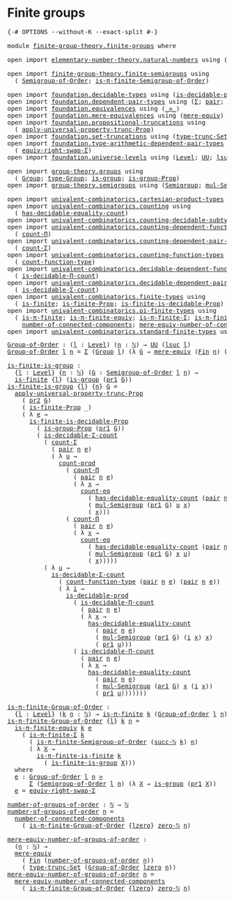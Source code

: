 # Finite groups

<pre class="Agda"><a id="26" class="Symbol">{-#</a> <a id="30" class="Keyword">OPTIONS</a> <a id="38" class="Pragma">--without-K</a> <a id="50" class="Pragma">--exact-split</a> <a id="64" class="Symbol">#-}</a>

<a id="69" class="Keyword">module</a> <a id="76" href="finite-group-theory.finite-groups.html" class="Module">finite-group-theory.finite-groups</a> <a id="110" class="Keyword">where</a>

<a id="117" class="Keyword">open</a> <a id="122" class="Keyword">import</a> <a id="129" href="elementary-number-theory.natural-numbers.html" class="Module">elementary-number-theory.natural-numbers</a> <a id="170" class="Keyword">using</a> <a id="176" class="Symbol">(</a><a id="177" href="elementary-number-theory.natural-numbers.html#1444" class="Datatype">ℕ</a><a id="178" class="Symbol">;</a> <a id="180" href="elementary-number-theory.natural-numbers.html#1478" class="InductiveConstructor">succ-ℕ</a><a id="186" class="Symbol">;</a> <a id="188" href="elementary-number-theory.natural-numbers.html#1465" class="InductiveConstructor">zero-ℕ</a><a id="194" class="Symbol">)</a>

<a id="197" class="Keyword">open</a> <a id="202" class="Keyword">import</a> <a id="209" href="finite-group-theory.finite-semigroups.html" class="Module">finite-group-theory.finite-semigroups</a> <a id="247" class="Keyword">using</a>
  <a id="255" class="Symbol">(</a> <a id="257" href="finite-group-theory.finite-semigroups.html#2206" class="Function">Semigroup-of-Order</a><a id="275" class="Symbol">;</a> <a id="277" href="finite-group-theory.finite-semigroups.html#3287" class="Function">is-π-finite-Semigroup-of-Order</a><a id="307" class="Symbol">)</a>

<a id="310" class="Keyword">open</a> <a id="315" class="Keyword">import</a> <a id="322" href="foundation.decidable-types.html" class="Module">foundation.decidable-types</a> <a id="349" class="Keyword">using</a> <a id="355" class="Symbol">(</a><a id="356" href="foundation.decidable-types.html#3737" class="Function">is-decidable-prod</a><a id="373" class="Symbol">)</a>
<a id="375" class="Keyword">open</a> <a id="380" class="Keyword">import</a> <a id="387" href="foundation.dependent-pair-types.html" class="Module">foundation.dependent-pair-types</a> <a id="419" class="Keyword">using</a> <a id="425" class="Symbol">(</a><a id="426" href="foundation-core.dependent-pair-types.html#502" class="Record">Σ</a><a id="427" class="Symbol">;</a> <a id="429" href="foundation-core.dependent-pair-types.html#575" class="InductiveConstructor">pair</a><a id="433" class="Symbol">;</a> <a id="435" href="foundation-core.dependent-pair-types.html#592" class="Field">pr1</a><a id="438" class="Symbol">;</a> <a id="440" href="foundation-core.dependent-pair-types.html#604" class="Field">pr2</a><a id="443" class="Symbol">)</a>
<a id="445" class="Keyword">open</a> <a id="450" class="Keyword">import</a> <a id="457" href="foundation.equivalences.html" class="Module">foundation.equivalences</a> <a id="481" class="Keyword">using</a> <a id="487" class="Symbol">(</a><a id="488" href="foundation-core.equivalences.html#1607" class="Function Operator">_≃_</a><a id="491" class="Symbol">)</a>
<a id="493" class="Keyword">open</a> <a id="498" class="Keyword">import</a> <a id="505" href="foundation.mere-equivalences.html" class="Module">foundation.mere-equivalences</a> <a id="534" class="Keyword">using</a> <a id="540" class="Symbol">(</a><a id="541" href="foundation.mere-equivalences.html#1406" class="Function">mere-equiv</a><a id="551" class="Symbol">)</a>
<a id="553" class="Keyword">open</a> <a id="558" class="Keyword">import</a> <a id="565" href="foundation.propositional-truncations.html" class="Module">foundation.propositional-truncations</a> <a id="602" class="Keyword">using</a>
  <a id="610" class="Symbol">(</a> <a id="612" href="foundation.propositional-truncations.html#5581" class="Function">apply-universal-property-trunc-Prop</a><a id="647" class="Symbol">)</a>
<a id="649" class="Keyword">open</a> <a id="654" class="Keyword">import</a> <a id="661" href="foundation.set-truncations.html" class="Module">foundation.set-truncations</a> <a id="688" class="Keyword">using</a> <a id="694" class="Symbol">(</a><a id="695" href="foundation.set-truncations.html#3386" class="Postulate">type-trunc-Set</a><a id="709" class="Symbol">)</a>
<a id="711" class="Keyword">open</a> <a id="716" class="Keyword">import</a> <a id="723" href="foundation.type-arithmetic-dependent-pair-types.html" class="Module">foundation.type-arithmetic-dependent-pair-types</a> <a id="771" class="Keyword">using</a>
  <a id="779" class="Symbol">(</a> <a id="781" href="foundation-core.type-arithmetic-dependent-pair-types.html#11499" class="Function">equiv-right-swap-Σ</a><a id="799" class="Symbol">)</a>
<a id="801" class="Keyword">open</a> <a id="806" class="Keyword">import</a> <a id="813" href="foundation.universe-levels.html" class="Module">foundation.universe-levels</a> <a id="840" class="Keyword">using</a> <a id="846" class="Symbol">(</a><a id="847" href="Agda.Primitive.html#597" class="Postulate">Level</a><a id="852" class="Symbol">;</a> <a id="854" href="foundation-core.universe-levels.html#222" class="Primitive">UU</a><a id="856" class="Symbol">;</a> <a id="858" href="Agda.Primitive.html#780" class="Primitive">lsuc</a><a id="862" class="Symbol">;</a> <a id="864" href="Agda.Primitive.html#764" class="Primitive">lzero</a><a id="869" class="Symbol">)</a>

<a id="872" class="Keyword">open</a> <a id="877" class="Keyword">import</a> <a id="884" href="group-theory.groups.html" class="Module">group-theory.groups</a> <a id="904" class="Keyword">using</a>
  <a id="912" class="Symbol">(</a> <a id="914" href="group-theory.groups.html#1961" class="Function">Group</a><a id="919" class="Symbol">;</a> <a id="921" href="group-theory.groups.html#2204" class="Function">type-Group</a><a id="931" class="Symbol">;</a> <a id="933" href="group-theory.groups.html#1829" class="Function">is-group</a><a id="941" class="Symbol">;</a> <a id="943" href="group-theory.groups.html#7602" class="Function">is-group-Prop</a><a id="956" class="Symbol">)</a>
<a id="958" class="Keyword">open</a> <a id="963" class="Keyword">import</a> <a id="970" href="group-theory.semigroups.html" class="Module">group-theory.semigroups</a> <a id="994" class="Keyword">using</a> <a id="1000" class="Symbol">(</a><a id="1001" href="group-theory.semigroups.html#737" class="Function">Semigroup</a><a id="1010" class="Symbol">;</a> <a id="1012" href="group-theory.semigroups.html#1215" class="Function">mul-Semigroup</a><a id="1025" class="Symbol">)</a>

<a id="1028" class="Keyword">open</a> <a id="1033" class="Keyword">import</a> <a id="1040" href="univalent-combinatorics.cartesian-product-types.html" class="Module">univalent-combinatorics.cartesian-product-types</a> <a id="1088" class="Keyword">using</a> <a id="1094" class="Symbol">(</a><a id="1095" href="univalent-combinatorics.cartesian-product-types.html#3165" class="Function">count-prod</a><a id="1105" class="Symbol">)</a>
<a id="1107" class="Keyword">open</a> <a id="1112" class="Keyword">import</a> <a id="1119" href="univalent-combinatorics.counting.html" class="Module">univalent-combinatorics.counting</a> <a id="1152" class="Keyword">using</a>
  <a id="1160" class="Symbol">(</a> <a id="1162" href="univalent-combinatorics.counting.html#5721" class="Function">has-decidable-equality-count</a><a id="1190" class="Symbol">)</a>
<a id="1192" class="Keyword">open</a> <a id="1197" class="Keyword">import</a> <a id="1204" href="univalent-combinatorics.counting-decidable-subtypes.html" class="Module">univalent-combinatorics.counting-decidable-subtypes</a> <a id="1256" class="Keyword">using</a> <a id="1262" class="Symbol">(</a><a id="1263" href="univalent-combinatorics.counting-decidable-subtypes.html#3466" class="Function">count-eq</a><a id="1271" class="Symbol">)</a>
<a id="1273" class="Keyword">open</a> <a id="1278" class="Keyword">import</a> <a id="1285" href="univalent-combinatorics.counting-dependent-function-types.html" class="Module">univalent-combinatorics.counting-dependent-function-types</a> <a id="1343" class="Keyword">using</a>
  <a id="1351" class="Symbol">(</a> <a id="1353" href="univalent-combinatorics.counting-dependent-function-types.html#1771" class="Function">count-Π</a><a id="1360" class="Symbol">)</a>
<a id="1362" class="Keyword">open</a> <a id="1367" class="Keyword">import</a> <a id="1374" href="univalent-combinatorics.counting-dependent-pair-types.html" class="Module">univalent-combinatorics.counting-dependent-pair-types</a> <a id="1428" class="Keyword">using</a>
  <a id="1436" class="Symbol">(</a> <a id="1438" href="univalent-combinatorics.counting-dependent-pair-types.html#3966" class="Function">count-Σ</a><a id="1445" class="Symbol">)</a>
<a id="1447" class="Keyword">open</a> <a id="1452" class="Keyword">import</a> <a id="1459" href="univalent-combinatorics.counting-function-types.html" class="Module">univalent-combinatorics.counting-function-types</a> <a id="1507" class="Keyword">using</a>
  <a id="1515" class="Symbol">(</a> <a id="1517" href="univalent-combinatorics.counting-function-types.html#389" class="Function">count-function-type</a><a id="1536" class="Symbol">)</a>
<a id="1538" class="Keyword">open</a> <a id="1543" class="Keyword">import</a> <a id="1550" href="univalent-combinatorics.decidable-dependent-function-types.html" class="Module">univalent-combinatorics.decidable-dependent-function-types</a> <a id="1609" class="Keyword">using</a>
  <a id="1617" class="Symbol">(</a> <a id="1619" href="univalent-combinatorics.decidable-dependent-function-types.html#1792" class="Function">is-decidable-Π-count</a><a id="1639" class="Symbol">)</a>
<a id="1641" class="Keyword">open</a> <a id="1646" class="Keyword">import</a> <a id="1653" href="univalent-combinatorics.decidable-dependent-pair-types.html" class="Module">univalent-combinatorics.decidable-dependent-pair-types</a> <a id="1708" class="Keyword">using</a>
  <a id="1716" class="Symbol">(</a> <a id="1718" href="univalent-combinatorics.decidable-dependent-pair-types.html#1952" class="Function">is-decidable-Σ-count</a><a id="1738" class="Symbol">)</a>
<a id="1740" class="Keyword">open</a> <a id="1745" class="Keyword">import</a> <a id="1752" href="univalent-combinatorics.finite-types.html" class="Module">univalent-combinatorics.finite-types</a> <a id="1789" class="Keyword">using</a>
  <a id="1797" class="Symbol">(</a> <a id="1799" href="univalent-combinatorics.finite-types.html#3664" class="Function">is-finite</a><a id="1808" class="Symbol">;</a> <a id="1810" href="univalent-combinatorics.finite-types.html#3573" class="Function">is-finite-Prop</a><a id="1824" class="Symbol">;</a> <a id="1826" href="univalent-combinatorics.finite-types.html#8470" class="Function">is-finite-is-decidable-Prop</a><a id="1853" class="Symbol">)</a>
<a id="1855" class="Keyword">open</a> <a id="1860" class="Keyword">import</a> <a id="1867" href="univalent-combinatorics.pi-finite-types.html" class="Module">univalent-combinatorics.pi-finite-types</a> <a id="1907" class="Keyword">using</a>
  <a id="1915" class="Symbol">(</a> <a id="1917" href="univalent-combinatorics.pi-finite-types.html#8675" class="Function">is-π-finite</a><a id="1928" class="Symbol">;</a> <a id="1930" href="univalent-combinatorics.pi-finite-types.html#10881" class="Function">is-π-finite-equiv</a><a id="1947" class="Symbol">;</a> <a id="1949" href="univalent-combinatorics.pi-finite-types.html#34734" class="Function">is-π-finite-Σ</a><a id="1962" class="Symbol">;</a> <a id="1964" href="univalent-combinatorics.pi-finite-types.html#14674" class="Function">is-π-finite-is-finite</a><a id="1985" class="Symbol">;</a>
    <a id="1991" href="univalent-combinatorics.pi-finite-types.html#7953" class="Function">number-of-connected-components</a><a id="2021" class="Symbol">;</a> <a id="2023" href="univalent-combinatorics.pi-finite-types.html#8118" class="Function">mere-equiv-number-of-connected-components</a><a id="2064" class="Symbol">)</a>
<a id="2066" class="Keyword">open</a> <a id="2071" class="Keyword">import</a> <a id="2078" href="univalent-combinatorics.standard-finite-types.html" class="Module">univalent-combinatorics.standard-finite-types</a> <a id="2124" class="Keyword">using</a> <a id="2130" class="Symbol">(</a><a id="2131" href="univalent-combinatorics.standard-finite-types.html#2085" class="Function">Fin</a><a id="2134" class="Symbol">)</a>
</pre>
<pre class="Agda"><a id="Group-of-Order"></a><a id="2149" href="finite-group-theory.finite-groups.html#2149" class="Function">Group-of-Order</a> <a id="2164" class="Symbol">:</a> <a id="2166" class="Symbol">(</a><a id="2167" href="finite-group-theory.finite-groups.html#2167" class="Bound">l</a> <a id="2169" class="Symbol">:</a> <a id="2171" href="Agda.Primitive.html#597" class="Postulate">Level</a><a id="2176" class="Symbol">)</a> <a id="2178" class="Symbol">(</a><a id="2179" href="finite-group-theory.finite-groups.html#2179" class="Bound">n</a> <a id="2181" class="Symbol">:</a> <a id="2183" href="elementary-number-theory.natural-numbers.html#1444" class="Datatype">ℕ</a><a id="2184" class="Symbol">)</a> <a id="2186" class="Symbol">→</a> <a id="2188" href="foundation-core.universe-levels.html#222" class="Primitive">UU</a> <a id="2191" class="Symbol">(</a><a id="2192" href="Agda.Primitive.html#780" class="Primitive">lsuc</a> <a id="2197" href="finite-group-theory.finite-groups.html#2167" class="Bound">l</a><a id="2198" class="Symbol">)</a>
<a id="2200" href="finite-group-theory.finite-groups.html#2149" class="Function">Group-of-Order</a> <a id="2215" href="finite-group-theory.finite-groups.html#2215" class="Bound">l</a> <a id="2217" href="finite-group-theory.finite-groups.html#2217" class="Bound">n</a> <a id="2219" class="Symbol">=</a> <a id="2221" href="foundation-core.dependent-pair-types.html#502" class="Record">Σ</a> <a id="2223" class="Symbol">(</a><a id="2224" href="group-theory.groups.html#1961" class="Function">Group</a> <a id="2230" href="finite-group-theory.finite-groups.html#2215" class="Bound">l</a><a id="2231" class="Symbol">)</a> <a id="2233" class="Symbol">(λ</a> <a id="2236" href="finite-group-theory.finite-groups.html#2236" class="Bound">G</a> <a id="2238" class="Symbol">→</a> <a id="2240" href="foundation.mere-equivalences.html#1406" class="Function">mere-equiv</a> <a id="2251" class="Symbol">(</a><a id="2252" href="univalent-combinatorics.standard-finite-types.html#2085" class="Function">Fin</a> <a id="2256" href="finite-group-theory.finite-groups.html#2217" class="Bound">n</a><a id="2257" class="Symbol">)</a> <a id="2259" class="Symbol">(</a><a id="2260" href="group-theory.groups.html#2204" class="Function">type-Group</a> <a id="2271" href="finite-group-theory.finite-groups.html#2236" class="Bound">G</a><a id="2272" class="Symbol">))</a>

<a id="is-finite-is-group"></a><a id="2276" href="finite-group-theory.finite-groups.html#2276" class="Function">is-finite-is-group</a> <a id="2295" class="Symbol">:</a>
  <a id="2299" class="Symbol">{</a><a id="2300" href="finite-group-theory.finite-groups.html#2300" class="Bound">l</a> <a id="2302" class="Symbol">:</a> <a id="2304" href="Agda.Primitive.html#597" class="Postulate">Level</a><a id="2309" class="Symbol">}</a> <a id="2311" class="Symbol">{</a><a id="2312" href="finite-group-theory.finite-groups.html#2312" class="Bound">n</a> <a id="2314" class="Symbol">:</a> <a id="2316" href="elementary-number-theory.natural-numbers.html#1444" class="Datatype">ℕ</a><a id="2317" class="Symbol">}</a> <a id="2319" class="Symbol">(</a><a id="2320" href="finite-group-theory.finite-groups.html#2320" class="Bound">G</a> <a id="2322" class="Symbol">:</a> <a id="2324" href="finite-group-theory.finite-semigroups.html#2206" class="Function">Semigroup-of-Order</a> <a id="2343" href="finite-group-theory.finite-groups.html#2300" class="Bound">l</a> <a id="2345" href="finite-group-theory.finite-groups.html#2312" class="Bound">n</a><a id="2346" class="Symbol">)</a> <a id="2348" class="Symbol">→</a>
  <a id="2352" href="univalent-combinatorics.finite-types.html#3664" class="Function">is-finite</a> <a id="2362" class="Symbol">{</a><a id="2363" href="finite-group-theory.finite-groups.html#2300" class="Bound">l</a><a id="2364" class="Symbol">}</a> <a id="2366" class="Symbol">(</a><a id="2367" href="group-theory.groups.html#1829" class="Function">is-group</a> <a id="2376" class="Symbol">(</a><a id="2377" href="foundation-core.dependent-pair-types.html#592" class="Field">pr1</a> <a id="2381" href="finite-group-theory.finite-groups.html#2320" class="Bound">G</a><a id="2382" class="Symbol">))</a>
<a id="2385" href="finite-group-theory.finite-groups.html#2276" class="Function">is-finite-is-group</a> <a id="2404" class="Symbol">{</a><a id="2405" href="finite-group-theory.finite-groups.html#2405" class="Bound">l</a><a id="2406" class="Symbol">}</a> <a id="2408" class="Symbol">{</a><a id="2409" href="finite-group-theory.finite-groups.html#2409" class="Bound">n</a><a id="2410" class="Symbol">}</a> <a id="2412" href="finite-group-theory.finite-groups.html#2412" class="Bound">G</a> <a id="2414" class="Symbol">=</a>
  <a id="2418" href="foundation.propositional-truncations.html#5581" class="Function">apply-universal-property-trunc-Prop</a>
    <a id="2458" class="Symbol">(</a> <a id="2460" href="foundation-core.dependent-pair-types.html#604" class="Field">pr2</a> <a id="2464" href="finite-group-theory.finite-groups.html#2412" class="Bound">G</a><a id="2465" class="Symbol">)</a>
    <a id="2471" class="Symbol">(</a> <a id="2473" href="univalent-combinatorics.finite-types.html#3573" class="Function">is-finite-Prop</a> <a id="2488" class="Symbol">_)</a>
    <a id="2495" class="Symbol">(</a> <a id="2497" class="Symbol">λ</a> <a id="2499" href="finite-group-theory.finite-groups.html#2499" class="Bound">e</a> <a id="2501" class="Symbol">→</a>
      <a id="2509" href="univalent-combinatorics.finite-types.html#8470" class="Function">is-finite-is-decidable-Prop</a>
        <a id="2545" class="Symbol">(</a> <a id="2547" href="group-theory.groups.html#7602" class="Function">is-group-Prop</a> <a id="2561" class="Symbol">(</a><a id="2562" href="foundation-core.dependent-pair-types.html#592" class="Field">pr1</a> <a id="2566" href="finite-group-theory.finite-groups.html#2412" class="Bound">G</a><a id="2567" class="Symbol">))</a>
        <a id="2578" class="Symbol">(</a> <a id="2580" href="univalent-combinatorics.decidable-dependent-pair-types.html#1952" class="Function">is-decidable-Σ-count</a>
          <a id="2611" class="Symbol">(</a> <a id="2613" href="univalent-combinatorics.counting-dependent-pair-types.html#3966" class="Function">count-Σ</a>
            <a id="2633" class="Symbol">(</a> <a id="2635" href="foundation-core.dependent-pair-types.html#575" class="InductiveConstructor">pair</a> <a id="2640" href="finite-group-theory.finite-groups.html#2409" class="Bound">n</a> <a id="2642" href="finite-group-theory.finite-groups.html#2499" class="Bound">e</a><a id="2643" class="Symbol">)</a>
            <a id="2657" class="Symbol">(</a> <a id="2659" class="Symbol">λ</a> <a id="2661" href="finite-group-theory.finite-groups.html#2661" class="Bound">u</a> <a id="2663" class="Symbol">→</a>
              <a id="2679" href="univalent-combinatorics.cartesian-product-types.html#3165" class="Function">count-prod</a>
                <a id="2706" class="Symbol">(</a> <a id="2708" href="univalent-combinatorics.counting-dependent-function-types.html#1771" class="Function">count-Π</a>
                  <a id="2734" class="Symbol">(</a> <a id="2736" href="foundation-core.dependent-pair-types.html#575" class="InductiveConstructor">pair</a> <a id="2741" href="finite-group-theory.finite-groups.html#2409" class="Bound">n</a> <a id="2743" href="finite-group-theory.finite-groups.html#2499" class="Bound">e</a><a id="2744" class="Symbol">)</a>
                  <a id="2764" class="Symbol">(</a> <a id="2766" class="Symbol">λ</a> <a id="2768" href="finite-group-theory.finite-groups.html#2768" class="Bound">x</a> <a id="2770" class="Symbol">→</a>
                    <a id="2792" href="univalent-combinatorics.counting-decidable-subtypes.html#3466" class="Function">count-eq</a>
                      <a id="2823" class="Symbol">(</a> <a id="2825" href="univalent-combinatorics.counting.html#5721" class="Function">has-decidable-equality-count</a> <a id="2854" class="Symbol">(</a><a id="2855" href="foundation-core.dependent-pair-types.html#575" class="InductiveConstructor">pair</a> <a id="2860" href="finite-group-theory.finite-groups.html#2409" class="Bound">n</a> <a id="2862" href="finite-group-theory.finite-groups.html#2499" class="Bound">e</a><a id="2863" class="Symbol">))</a>
                      <a id="2888" class="Symbol">(</a> <a id="2890" href="group-theory.semigroups.html#1215" class="Function">mul-Semigroup</a> <a id="2904" class="Symbol">(</a><a id="2905" href="foundation-core.dependent-pair-types.html#592" class="Field">pr1</a> <a id="2909" href="finite-group-theory.finite-groups.html#2412" class="Bound">G</a><a id="2910" class="Symbol">)</a> <a id="2912" href="finite-group-theory.finite-groups.html#2661" class="Bound">u</a> <a id="2914" href="finite-group-theory.finite-groups.html#2768" class="Bound">x</a><a id="2915" class="Symbol">)</a>
                      <a id="2939" class="Symbol">(</a> <a id="2941" href="finite-group-theory.finite-groups.html#2768" class="Bound">x</a><a id="2942" class="Symbol">)))</a>
                <a id="2962" class="Symbol">(</a> <a id="2964" href="univalent-combinatorics.counting-dependent-function-types.html#1771" class="Function">count-Π</a>
                  <a id="2990" class="Symbol">(</a> <a id="2992" href="foundation-core.dependent-pair-types.html#575" class="InductiveConstructor">pair</a> <a id="2997" href="finite-group-theory.finite-groups.html#2409" class="Bound">n</a> <a id="2999" href="finite-group-theory.finite-groups.html#2499" class="Bound">e</a><a id="3000" class="Symbol">)</a>
                  <a id="3020" class="Symbol">(</a> <a id="3022" class="Symbol">λ</a> <a id="3024" href="finite-group-theory.finite-groups.html#3024" class="Bound">x</a> <a id="3026" class="Symbol">→</a>
                    <a id="3048" href="univalent-combinatorics.counting-decidable-subtypes.html#3466" class="Function">count-eq</a>
                      <a id="3079" class="Symbol">(</a> <a id="3081" href="univalent-combinatorics.counting.html#5721" class="Function">has-decidable-equality-count</a> <a id="3110" class="Symbol">(</a><a id="3111" href="foundation-core.dependent-pair-types.html#575" class="InductiveConstructor">pair</a> <a id="3116" href="finite-group-theory.finite-groups.html#2409" class="Bound">n</a> <a id="3118" href="finite-group-theory.finite-groups.html#2499" class="Bound">e</a><a id="3119" class="Symbol">))</a>
                      <a id="3144" class="Symbol">(</a> <a id="3146" href="group-theory.semigroups.html#1215" class="Function">mul-Semigroup</a> <a id="3160" class="Symbol">(</a><a id="3161" href="foundation-core.dependent-pair-types.html#592" class="Field">pr1</a> <a id="3165" href="finite-group-theory.finite-groups.html#2412" class="Bound">G</a><a id="3166" class="Symbol">)</a> <a id="3168" href="finite-group-theory.finite-groups.html#3024" class="Bound">x</a> <a id="3170" href="finite-group-theory.finite-groups.html#2661" class="Bound">u</a><a id="3171" class="Symbol">)</a>
                      <a id="3195" class="Symbol">(</a> <a id="3197" href="finite-group-theory.finite-groups.html#3024" class="Bound">x</a><a id="3198" class="Symbol">)))))</a>
          <a id="3214" class="Symbol">(</a> <a id="3216" class="Symbol">λ</a> <a id="3218" href="finite-group-theory.finite-groups.html#3218" class="Bound">u</a> <a id="3220" class="Symbol">→</a>
            <a id="3234" href="univalent-combinatorics.decidable-dependent-pair-types.html#1952" class="Function">is-decidable-Σ-count</a>
              <a id="3269" class="Symbol">(</a> <a id="3271" href="univalent-combinatorics.counting-function-types.html#389" class="Function">count-function-type</a> <a id="3291" class="Symbol">(</a><a id="3292" href="foundation-core.dependent-pair-types.html#575" class="InductiveConstructor">pair</a> <a id="3297" href="finite-group-theory.finite-groups.html#2409" class="Bound">n</a> <a id="3299" href="finite-group-theory.finite-groups.html#2499" class="Bound">e</a><a id="3300" class="Symbol">)</a> <a id="3302" class="Symbol">(</a><a id="3303" href="foundation-core.dependent-pair-types.html#575" class="InductiveConstructor">pair</a> <a id="3308" href="finite-group-theory.finite-groups.html#2409" class="Bound">n</a> <a id="3310" href="finite-group-theory.finite-groups.html#2499" class="Bound">e</a><a id="3311" class="Symbol">))</a>
              <a id="3328" class="Symbol">(</a> <a id="3330" class="Symbol">λ</a> <a id="3332" href="finite-group-theory.finite-groups.html#3332" class="Bound">i</a> <a id="3334" class="Symbol">→</a>
                <a id="3352" href="foundation.decidable-types.html#3737" class="Function">is-decidable-prod</a>
                  <a id="3388" class="Symbol">(</a> <a id="3390" href="univalent-combinatorics.decidable-dependent-function-types.html#1792" class="Function">is-decidable-Π-count</a>
                    <a id="3431" class="Symbol">(</a> <a id="3433" href="foundation-core.dependent-pair-types.html#575" class="InductiveConstructor">pair</a> <a id="3438" href="finite-group-theory.finite-groups.html#2409" class="Bound">n</a> <a id="3440" href="finite-group-theory.finite-groups.html#2499" class="Bound">e</a><a id="3441" class="Symbol">)</a>
                    <a id="3463" class="Symbol">(</a> <a id="3465" class="Symbol">λ</a> <a id="3467" href="finite-group-theory.finite-groups.html#3467" class="Bound">x</a> <a id="3469" class="Symbol">→</a>
                      <a id="3493" href="univalent-combinatorics.counting.html#5721" class="Function">has-decidable-equality-count</a>
                        <a id="3546" class="Symbol">(</a> <a id="3548" href="foundation-core.dependent-pair-types.html#575" class="InductiveConstructor">pair</a> <a id="3553" href="finite-group-theory.finite-groups.html#2409" class="Bound">n</a> <a id="3555" href="finite-group-theory.finite-groups.html#2499" class="Bound">e</a><a id="3556" class="Symbol">)</a>
                        <a id="3582" class="Symbol">(</a> <a id="3584" href="group-theory.semigroups.html#1215" class="Function">mul-Semigroup</a> <a id="3598" class="Symbol">(</a><a id="3599" href="foundation-core.dependent-pair-types.html#592" class="Field">pr1</a> <a id="3603" href="finite-group-theory.finite-groups.html#2412" class="Bound">G</a><a id="3604" class="Symbol">)</a> <a id="3606" class="Symbol">(</a><a id="3607" href="finite-group-theory.finite-groups.html#3332" class="Bound">i</a> <a id="3609" href="finite-group-theory.finite-groups.html#3467" class="Bound">x</a><a id="3610" class="Symbol">)</a> <a id="3612" href="finite-group-theory.finite-groups.html#3467" class="Bound">x</a><a id="3613" class="Symbol">)</a>
                        <a id="3639" class="Symbol">(</a> <a id="3641" href="foundation-core.dependent-pair-types.html#592" class="Field">pr1</a> <a id="3645" href="finite-group-theory.finite-groups.html#3218" class="Bound">u</a><a id="3646" class="Symbol">)))</a>
                  <a id="3668" class="Symbol">(</a> <a id="3670" href="univalent-combinatorics.decidable-dependent-function-types.html#1792" class="Function">is-decidable-Π-count</a>
                    <a id="3711" class="Symbol">(</a> <a id="3713" href="foundation-core.dependent-pair-types.html#575" class="InductiveConstructor">pair</a> <a id="3718" href="finite-group-theory.finite-groups.html#2409" class="Bound">n</a> <a id="3720" href="finite-group-theory.finite-groups.html#2499" class="Bound">e</a><a id="3721" class="Symbol">)</a>
                    <a id="3743" class="Symbol">(</a> <a id="3745" class="Symbol">λ</a> <a id="3747" href="finite-group-theory.finite-groups.html#3747" class="Bound">x</a> <a id="3749" class="Symbol">→</a>
                      <a id="3773" href="univalent-combinatorics.counting.html#5721" class="Function">has-decidable-equality-count</a>
                        <a id="3826" class="Symbol">(</a> <a id="3828" href="foundation-core.dependent-pair-types.html#575" class="InductiveConstructor">pair</a> <a id="3833" href="finite-group-theory.finite-groups.html#2409" class="Bound">n</a> <a id="3835" href="finite-group-theory.finite-groups.html#2499" class="Bound">e</a><a id="3836" class="Symbol">)</a>
                        <a id="3862" class="Symbol">(</a> <a id="3864" href="group-theory.semigroups.html#1215" class="Function">mul-Semigroup</a> <a id="3878" class="Symbol">(</a><a id="3879" href="foundation-core.dependent-pair-types.html#592" class="Field">pr1</a> <a id="3883" href="finite-group-theory.finite-groups.html#2412" class="Bound">G</a><a id="3884" class="Symbol">)</a> <a id="3886" href="finite-group-theory.finite-groups.html#3747" class="Bound">x</a> <a id="3888" class="Symbol">(</a><a id="3889" href="finite-group-theory.finite-groups.html#3332" class="Bound">i</a> <a id="3891" href="finite-group-theory.finite-groups.html#3747" class="Bound">x</a><a id="3892" class="Symbol">))</a>
                        <a id="3919" class="Symbol">(</a> <a id="3921" href="foundation-core.dependent-pair-types.html#592" class="Field">pr1</a> <a id="3925" href="finite-group-theory.finite-groups.html#3218" class="Bound">u</a><a id="3926" class="Symbol">)))))))</a>

<a id="is-π-finite-Group-of-Order"></a><a id="3935" href="finite-group-theory.finite-groups.html#3935" class="Function">is-π-finite-Group-of-Order</a> <a id="3962" class="Symbol">:</a>
  <a id="3966" class="Symbol">{</a><a id="3967" href="finite-group-theory.finite-groups.html#3967" class="Bound">l</a> <a id="3969" class="Symbol">:</a> <a id="3971" href="Agda.Primitive.html#597" class="Postulate">Level</a><a id="3976" class="Symbol">}</a> <a id="3978" class="Symbol">(</a><a id="3979" href="finite-group-theory.finite-groups.html#3979" class="Bound">k</a> <a id="3981" href="finite-group-theory.finite-groups.html#3981" class="Bound">n</a> <a id="3983" class="Symbol">:</a> <a id="3985" href="elementary-number-theory.natural-numbers.html#1444" class="Datatype">ℕ</a><a id="3986" class="Symbol">)</a> <a id="3988" class="Symbol">→</a> <a id="3990" href="univalent-combinatorics.pi-finite-types.html#8675" class="Function">is-π-finite</a> <a id="4002" href="finite-group-theory.finite-groups.html#3979" class="Bound">k</a> <a id="4004" class="Symbol">(</a><a id="4005" href="finite-group-theory.finite-groups.html#2149" class="Function">Group-of-Order</a> <a id="4020" href="finite-group-theory.finite-groups.html#3967" class="Bound">l</a> <a id="4022" href="finite-group-theory.finite-groups.html#3981" class="Bound">n</a><a id="4023" class="Symbol">)</a>
<a id="4025" href="finite-group-theory.finite-groups.html#3935" class="Function">is-π-finite-Group-of-Order</a> <a id="4052" class="Symbol">{</a><a id="4053" href="finite-group-theory.finite-groups.html#4053" class="Bound">l</a><a id="4054" class="Symbol">}</a> <a id="4056" href="finite-group-theory.finite-groups.html#4056" class="Bound">k</a> <a id="4058" href="finite-group-theory.finite-groups.html#4058" class="Bound">n</a> <a id="4060" class="Symbol">=</a>
  <a id="4064" href="univalent-combinatorics.pi-finite-types.html#10881" class="Function">is-π-finite-equiv</a> <a id="4082" href="finite-group-theory.finite-groups.html#4056" class="Bound">k</a> <a id="4084" href="finite-group-theory.finite-groups.html#4253" class="Function">e</a>
    <a id="4090" class="Symbol">(</a> <a id="4092" href="univalent-combinatorics.pi-finite-types.html#34734" class="Function">is-π-finite-Σ</a> <a id="4106" href="finite-group-theory.finite-groups.html#4056" class="Bound">k</a>
      <a id="4114" class="Symbol">(</a> <a id="4116" href="finite-group-theory.finite-semigroups.html#3287" class="Function">is-π-finite-Semigroup-of-Order</a> <a id="4147" class="Symbol">(</a><a id="4148" href="elementary-number-theory.natural-numbers.html#1478" class="InductiveConstructor">succ-ℕ</a> <a id="4155" href="finite-group-theory.finite-groups.html#4056" class="Bound">k</a><a id="4156" class="Symbol">)</a> <a id="4158" href="finite-group-theory.finite-groups.html#4058" class="Bound">n</a><a id="4159" class="Symbol">)</a>
      <a id="4167" class="Symbol">(</a> <a id="4169" class="Symbol">λ</a> <a id="4171" href="finite-group-theory.finite-groups.html#4171" class="Bound">X</a> <a id="4173" class="Symbol">→</a>
        <a id="4183" href="univalent-combinatorics.pi-finite-types.html#14674" class="Function">is-π-finite-is-finite</a> <a id="4205" href="finite-group-theory.finite-groups.html#4056" class="Bound">k</a>
          <a id="4217" class="Symbol">(</a> <a id="4219" href="finite-group-theory.finite-groups.html#2276" class="Function">is-finite-is-group</a> <a id="4238" href="finite-group-theory.finite-groups.html#4171" class="Bound">X</a><a id="4239" class="Symbol">)))</a>
  <a id="4245" class="Keyword">where</a>
  <a id="4253" href="finite-group-theory.finite-groups.html#4253" class="Function">e</a> <a id="4255" class="Symbol">:</a> <a id="4257" href="finite-group-theory.finite-groups.html#2149" class="Function">Group-of-Order</a> <a id="4272" href="finite-group-theory.finite-groups.html#4053" class="Bound">l</a> <a id="4274" href="finite-group-theory.finite-groups.html#4058" class="Bound">n</a> <a id="4276" href="foundation-core.equivalences.html#1607" class="Function Operator">≃</a>
      <a id="4284" href="foundation-core.dependent-pair-types.html#502" class="Record">Σ</a> <a id="4286" class="Symbol">(</a><a id="4287" href="finite-group-theory.finite-semigroups.html#2206" class="Function">Semigroup-of-Order</a> <a id="4306" href="finite-group-theory.finite-groups.html#4053" class="Bound">l</a> <a id="4308" href="finite-group-theory.finite-groups.html#4058" class="Bound">n</a><a id="4309" class="Symbol">)</a> <a id="4311" class="Symbol">(λ</a> <a id="4314" href="finite-group-theory.finite-groups.html#4314" class="Bound">X</a> <a id="4316" class="Symbol">→</a> <a id="4318" href="group-theory.groups.html#1829" class="Function">is-group</a> <a id="4327" class="Symbol">(</a><a id="4328" href="foundation-core.dependent-pair-types.html#592" class="Field">pr1</a> <a id="4332" href="finite-group-theory.finite-groups.html#4314" class="Bound">X</a><a id="4333" class="Symbol">))</a>
  <a id="4338" href="finite-group-theory.finite-groups.html#4253" class="Function">e</a> <a id="4340" class="Symbol">=</a> <a id="4342" href="foundation-core.type-arithmetic-dependent-pair-types.html#11499" class="Function">equiv-right-swap-Σ</a>

<a id="number-of-groups-of-order"></a><a id="4362" href="finite-group-theory.finite-groups.html#4362" class="Function">number-of-groups-of-order</a> <a id="4388" class="Symbol">:</a> <a id="4390" href="elementary-number-theory.natural-numbers.html#1444" class="Datatype">ℕ</a> <a id="4392" class="Symbol">→</a> <a id="4394" href="elementary-number-theory.natural-numbers.html#1444" class="Datatype">ℕ</a>
<a id="4396" href="finite-group-theory.finite-groups.html#4362" class="Function">number-of-groups-of-order</a> <a id="4422" href="finite-group-theory.finite-groups.html#4422" class="Bound">n</a> <a id="4424" class="Symbol">=</a>
  <a id="4428" href="univalent-combinatorics.pi-finite-types.html#7953" class="Function">number-of-connected-components</a>
    <a id="4463" class="Symbol">(</a> <a id="4465" href="finite-group-theory.finite-groups.html#3935" class="Function">is-π-finite-Group-of-Order</a> <a id="4492" class="Symbol">{</a><a id="4493" href="Agda.Primitive.html#764" class="Primitive">lzero</a><a id="4498" class="Symbol">}</a> <a id="4500" href="elementary-number-theory.natural-numbers.html#1465" class="InductiveConstructor">zero-ℕ</a> <a id="4507" href="finite-group-theory.finite-groups.html#4422" class="Bound">n</a><a id="4508" class="Symbol">)</a>

<a id="mere-equiv-number-of-groups-of-order"></a><a id="4511" href="finite-group-theory.finite-groups.html#4511" class="Function">mere-equiv-number-of-groups-of-order</a> <a id="4548" class="Symbol">:</a>
  <a id="4552" class="Symbol">(</a><a id="4553" href="finite-group-theory.finite-groups.html#4553" class="Bound">n</a> <a id="4555" class="Symbol">:</a> <a id="4557" href="elementary-number-theory.natural-numbers.html#1444" class="Datatype">ℕ</a><a id="4558" class="Symbol">)</a> <a id="4560" class="Symbol">→</a>
  <a id="4564" href="foundation.mere-equivalences.html#1406" class="Function">mere-equiv</a>
    <a id="4579" class="Symbol">(</a> <a id="4581" href="univalent-combinatorics.standard-finite-types.html#2085" class="Function">Fin</a> <a id="4585" class="Symbol">(</a><a id="4586" href="finite-group-theory.finite-groups.html#4362" class="Function">number-of-groups-of-order</a> <a id="4612" href="finite-group-theory.finite-groups.html#4553" class="Bound">n</a><a id="4613" class="Symbol">))</a>
    <a id="4620" class="Symbol">(</a> <a id="4622" href="foundation.set-truncations.html#3386" class="Postulate">type-trunc-Set</a> <a id="4637" class="Symbol">(</a><a id="4638" href="finite-group-theory.finite-groups.html#2149" class="Function">Group-of-Order</a> <a id="4653" href="Agda.Primitive.html#764" class="Primitive">lzero</a> <a id="4659" href="finite-group-theory.finite-groups.html#4553" class="Bound">n</a><a id="4660" class="Symbol">))</a>
<a id="4663" href="finite-group-theory.finite-groups.html#4511" class="Function">mere-equiv-number-of-groups-of-order</a> <a id="4700" href="finite-group-theory.finite-groups.html#4700" class="Bound">n</a> <a id="4702" class="Symbol">=</a>
  <a id="4706" href="univalent-combinatorics.pi-finite-types.html#8118" class="Function">mere-equiv-number-of-connected-components</a>
    <a id="4752" class="Symbol">(</a> <a id="4754" href="finite-group-theory.finite-groups.html#3935" class="Function">is-π-finite-Group-of-Order</a> <a id="4781" class="Symbol">{</a><a id="4782" href="Agda.Primitive.html#764" class="Primitive">lzero</a><a id="4787" class="Symbol">}</a> <a id="4789" href="elementary-number-theory.natural-numbers.html#1465" class="InductiveConstructor">zero-ℕ</a> <a id="4796" href="finite-group-theory.finite-groups.html#4700" class="Bound">n</a><a id="4797" class="Symbol">)</a>
</pre>